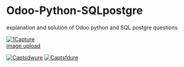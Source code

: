 # Odoo-Python-SQLpostgre
explanation and solution of Odoo python and SQL postgre questions 

<a href="https://ibb.co/bB8D7xk"><img src="https://i.ibb.co/swMzthZ/1Capture.png" alt="1Capture" border="0"></a><br /><a target='_blank' href='https://imgbb.com/'>image upload</a><br />

<a href="https://ibb.co/Jyckcfw"><img src="https://i.ibb.co/ZYfTfnp/Captsdwure.png" alt="Captsdwure" border="0"></a>
<a href="https://ibb.co/FmrzVH6"><img src="https://i.ibb.co/WGhftVn/Captsfdure.png" alt="Captsfdure" border="0"></a>
